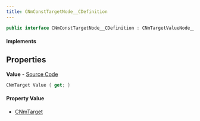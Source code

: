 ```yaml
---
title: CNmConstTargetNode__CDefinition
---
```


```csharp
public interface CNmConstTargetNode__CDefinition : CNmTargetValueNode__CDefinition, CNmValueNode__CDefinition, CNmGraphNode__CDefinition, ISchemaClass<CNmGraphNode__CDefinition>, ISchemaClass<CNmValueNode__CDefinition>, ISchemaClass<CNmTargetValueNode__CDefinition>, ISchemaClass<CNmConstTargetNode__CDefinition>, ISchemaField, ISchemaClass, INativeHandle
```

#### Implements

## Properties

**Value** - [Source Code](https://github.com/swiftly-solution/swiftlys2/blob/master/managed/src/SwiftlyS2.Generated/Schemas/Interfaces/CNmConstTargetNode__CDefinition.cs#L16)

```csharp
CNmTarget Value { get; }
```

#### Property Value

- [CNmTarget](/docs/api/shared/schemadefinitions/cnmtarget)

